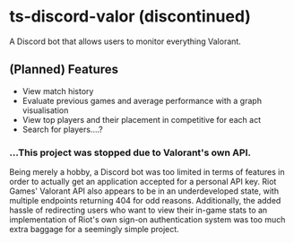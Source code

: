 # ts-discord-valor (discontinued)
A Discord bot that allows users to monitor everything Valorant.

## (Planned) Features
- View match history
- Evaluate previous games and average performance with a graph visualisation
- View top players and their placement in competitive for each act
- Search for players....?

### ...This project was stopped due to Valorant's own API. 
Being merely a hobby, a Discord bot was too limited in terms of features in order to actually get
an application accepted for a personal API key. Riot Games' Valorant API also appears to be
in an underdeveloped state, with multiple endpoints returning 404 for odd reasons. Additionally, the added hassle 
of redirecting users who want to view their in-game stats to an implementation of Riot's own sign-on
authentication system was too much extra baggage for a seemingly simple project.
